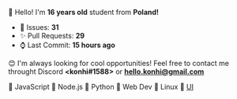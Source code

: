 
👋 Hello! I'm <b>16 years old</b> student from <b>Poland!</b>

- 🔮 Issues: **31**
- ✨ Pull Requests: **29**
- ⌚ Last Commit: **15 hours ago**

😊 I'm always looking for cool opportunities! Feel free to contact me throught Discord <b><konhi#1588></b> or <b>hello.konhi@gmail.com</b>

💛 JavaScript   💚 Node.js   💙 Python   🧡 Web Dev  🐧 Linux 🎨 [UI](https://dribbble.com/konhi)
